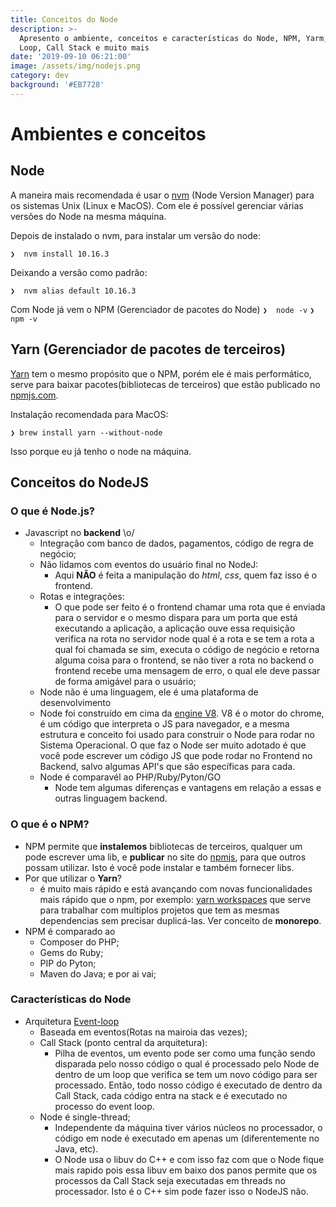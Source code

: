```yaml
---
title: Conceitos do Node
description: >-
  Apresento o ambiente, conceitos e características do Node, NPM, Yarm, Event
  Loop, Call Stack e muito mais
date: '2019-09-10 06:21:00'
image: /assets/img/nodejs.png
category: dev
background: '#EB7728'
---
```



# Ambientes e conceitos

## Node

A maneira mais recomendada é usar o [nvm](https://github.com/nvm-sh/nvm) (Node Version Manager) para os sistemas Unix (Linux e MacOS). Com ele é possível gerenciar várias versões do Node na mesma máquina.

Depois de instalado o nvm, para instalar um versão do node:

`❯  nvm install 10.16.3`

Deixando a versão como padrão:

`❯  nvm alias default 10.16.3`

Com Node já vem o NPM (Gerenciador de pacotes do Node)
`❯  node -v`
`❯  npm -v`

## Yarn (Gerenciador de pacotes de terceiros)
[Yarn](https://yarnpkg.com/lang/en/) tem o mesmo propósito que o NPM, porém ele é mais performático, serve para baixar pacotes(bibliotecas de terceiros) que estão publicado no [npmjs.com](https://www.npmjs.com).

Instalação recomendada para MacOS:

```
❯ brew install yarn --without-node
```
Isso porque eu já tenho o node na máquina.

## Conceitos do NodeJS

### O que é Node.js?
- Javascript no **backend** \o/
	- Integração com banco de dados, pagamentos, código de regra de negócio;
	- Não lidamos com eventos do usuário final no NodeJ:
		- Aqui **NÃO** é feita a manipulação do *html*, *css*, quem faz isso é o frontend.
	- Rotas e integrações: 
		- O que pode ser feito é o frontend chamar uma rota que é enviada para o servidor e o mesmo dispara para um porta que está executando a aplicação, a aplicação ouve essa requisição verifica na rota no servidor node qual é a rota e se tem a rota a qual foi chamada se sim, executa o código de negócio e retorna alguma coisa para o frontend, se não tiver a rota no backend o frontend recebe uma mensagem de erro, o qual ele deve passar de forma amigável para o usuário;
	- Node não é uma linguagem, ele é uma plataforma de desenvolvimento
	- Node foi construído em cima da [engine V8](https://v8.dev/). V8 é o motor  do chrome, é um código que interpreta o JS para navegador, e a mesma estrutura e conceito foi usado para construir o Node para rodar no Sistema Operacional. O que faz o Node ser muito adotado é que você pode escrever um código JS que pode rodar no Frontend no Backend, salvo algumas API's que são específicas para cada.
	- Node é comparavél ao PHP/Ruby/Pyton/GO
		- Node tem algumas diferenças e vantagens em relação a essas e outras linguagem backend.

### O que é o NPM?
- NPM permite que **instalemos** bibliotecas de terceiros, qualquer um pode escrever uma lib, e **publicar** no site do [npmjs](https://www.npmjs.com/), para que outros possam utilizar. Isto é você pode instalar e também fornecer libs.
- Por que utilizar o **Yarn**?
	- é muito mais rápido e está avançando com novas funcionalidades mais rápido que o npm, por exemplo: [yarn workspaces](https://yarnpkg.com/lang/en/docs/workspaces/) que serve para trabalhar com multiplos projetos que tem as mesmas dependencias sem precisar duplicá-las. Ver conceito de **monorepo**.
- NPM é comparado ao 
	- Composer do PHP;
	- Gems do Ruby;
	- PIP do Pyton; 
	- Maven do Java; e por ai vai;

### Características do Node
- Arquitetura [Event-loop](https://imasters.com.br/front-end/node-js-o-que-e-esse-event-loop-afinal)
	- Baseada em eventos(Rotas na mairoia das vezes);
	- Call Stack (ponto central da arquitetura):
		- Pilha de eventos, um evento pode ser como  uma função sendo disparada pelo nosso código o qual é processado pelo Node de dentro de um loop que verifica se tem um novo código para ser processado. Então, todo nosso código é executado de dentro da Call Stack, cada código entra na stack e é executado no processo do event loop.
	- Node é single-thread;
		- Independente da máquina tiver vários núcleos no processador, o código em node é executado em apenas um (diferentemente no Java, etc).
		- O Node usa o libuv do C++ e com isso faz com que o Node fique mais rapido pois essa libuv em baixo dos panos permite que os processos da Call Stack seja executadas em threads no processador. Isto é o C++ sim pode fazer isso o NodeJS não.
